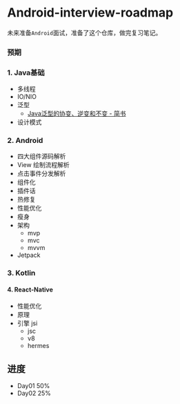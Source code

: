 # Android-interview-roadmap

未来准备`Android`面试，准备了这个仓库，做完复习笔记。

### 预期

### 1. Java基础

- 多线程
- IO/NIO
- 泛型
  - [Java泛型的协变、逆变和不变 - 简书](https://www.jianshu.com/p/90948ff4a940)
- 设计模式

### 2. Android

- 四大组件源码解析
- View 绘制流程解析
- 点击事件分发解析
- 组件化
- 插件话
- 热修复
- 性能优化
- 瘦身
- 架构
  - mvp
  - mvc
  - mvvm
- Jetpack

### 3. Kotlin

#### 4. React-Native

- 性能优化
- 原理
- 引擎 jsi
  - jsc
  - v8
  - hermes



## 进度

- Day01 50%
- Day02 25%

